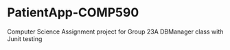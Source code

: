 # PatientApp-COMP590
Computer Science Assignment project for Group 23A
DBManager class with Junit testing 
